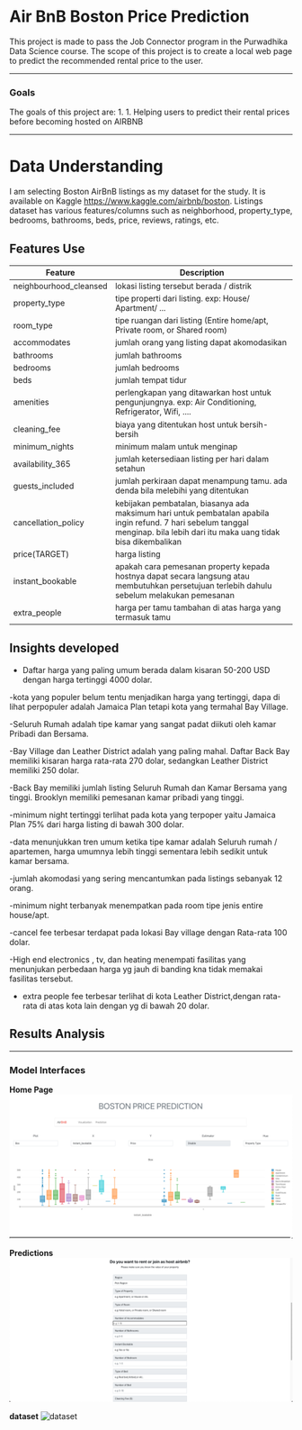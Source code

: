 # Air BnB Boston Price Prediction

This project is made to pass the Job Connector program in the Purwadhika Data Science course. The scope of this project is to create a local web page to predict the recommended rental price to the user. 

<hr>

<h3>Goals</h3>
The goals of this project are: 
1. 1. Helping users to predict their rental prices before becoming hosted on AIRBNB

<hr>


# Data Understanding

I am selecting Boston AirBnB listings as my dataset for the study. It is available on Kaggle https://www.kaggle.com/airbnb/boston. Listings dataset has various features/columns such as neighborhood, property_type, bedrooms, bathrooms, beds, price, reviews, ratings, etc.

## Features Use

|Feature|Description|
|--------------|--------------------------------------------------------------------|
|neighbourhood_cleansed|lokasi listing tersebut berada / distrik|
|property_type|tipe properti dari listing. exp: House/ Apartment/ ...|
|room_type|tipe ruangan dari listing (Entire home/apt, Private room, or Shared room)|
|accommodates|jumlah orang yang listing dapat akomodasikan|
|bathrooms|jumlah bathrooms|
|bedrooms|jumlah bedrooms|
|beds|jumlah tempat tidur|
|amenities|perlengkapan yang ditawarkan host untuk pengunjungnya. exp: Air Conditioning, Refrigerator, Wifi, ....|
|cleaning_fee|biaya yang ditentukan host untuk bersih-bersih|
|minimum_nights|minimum malam untuk menginap|
|availability_365| jumlah ketersediaan listing per hari dalam setahun|
|guests_included|jumlah perkiraan dapat menampung tamu. ada denda bila melebihi yang ditentukan|
|cancellation_policy|kebijakan pembatalan, biasanya ada maksimum hari untuk pembatalan apabila ingin refund. 7 hari sebelum tanggal menginap. bila lebih dari itu maka uang tidak bisa dikembalikan|
|price(TARGET)|harga listing|
|instant_bookable| apakah cara pemesanan property kepada hostnya dapat secara langsung atau membutuhkan persetujuan terlebih dahulu sebelum melakukan pemesanan
|extra_people|harga per tamu tambahan di atas harga yang termasuk tamu|




## Insights developed
- Daftar harga yang paling umum berada dalam kisaran 50-200 USD dengan harga tertinggi 4000 dolar.

-kota yang populer belum tentu menjadikan harga yang tertinggi, dapa di lihat perpopuler adalah Jamaica Plan tetapi kota yang termahal Bay Village.

-Seluruh Rumah adalah tipe kamar yang sangat padat diikuti oleh kamar Pribadi dan Bersama.

-Bay Village dan Leather District adalah yang paling mahal. Daftar Back Bay memiliki kisaran harga rata-rata 270 dolar, sedangkan Leather District memiliki 250 dolar.

-Back Bay memiliki jumlah listing Seluruh Rumah dan Kamar Bersama yang tinggi. Brooklyn memiliki pemesanan kamar pribadi yang tinggi.

-minimum night tertinggi terlihat pada kota yang terpoper yaitu Jamaica Plan 75% dari harga listing di bawah 300 dolar.

-data menunjukkan tren umum ketika tipe kamar adalah Seluruh rumah / apartemen, harga umumnya lebih tinggi sementara lebih sedikit untuk kamar bersama.

-jumlah akomodasi yang sering mencantumkan pada listings sebanyak 12 orang.

-minimum night terbanyak menempatkan pada room tipe jenis entire house/apt.

-cancel fee terbesar terdapat pada lokasi Bay village dengan Rata-rata 100 dolar.

-High end electronics , tv, dan heating menempati fasilitas yang menunjukan perbedaan harga yg jauh di banding kna tidak memakai fasilitas tersebut.

- extra people fee terbesar terlihat di kota Leather District,dengan rata-rata di atas kota lain dengan yg di bawah 20 dolar.

 
## Results Analysis
<hr>
<h3>Model Interfaces</h3>

__Home Page__
![home](/img/visual.png)

__Predictions__
![predictions](/img/prediction.png)

__dataset__
![dataset](/img/dataset.png)


